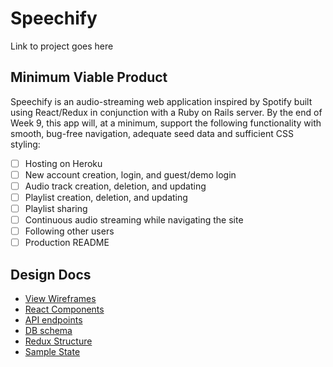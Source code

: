 # Speechify

Link to project goes here

## Minimum Viable Product


Speechify is an audio-streaming web application inspired by Spotify built using React/Redux in conjunction with a Ruby on Rails server.  By the end of Week 9, this app will, at a minimum, support the following functionality with smooth, bug-free navigation, adequate seed data and sufficient CSS styling:

- [ ] Hosting on Heroku
- [ ] New account creation, login, and guest/demo login
- [ ] Audio track creation, deletion, and updating
- [ ] Playlist creation, deletion, and updating
- [ ] Playlist sharing
- [ ] Continuous audio streaming while navigating the site
- [ ] Following other users
- [ ] Production README

## Design Docs
* [View Wireframes][wireframes]
* [React Components][components]
* [API endpoints][api-endpoints]
* [DB schema][schema]
* [Redux Structure][redux-structure]
* [Sample State][sample-state]

[wireframes]: /wireframes
[components]: docs/component-heirarchy.md
[redux-structure]: docs/redux-structure.md
[sample-state]: docs/sample-state.md
[api-endpoints]: docs/api-endpoints.md
[schema]: docs/schema.md

